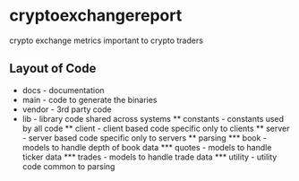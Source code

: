 # cryptoexchangereport
crypto exchange metrics important to crypto traders


## Layout of Code
* docs - documentation
* main - code to generate the binaries
* vendor - 3rd party code
* lib - library code shared across systems
** constants - constants used by all code
** client - client based code specific only to clients
** server - server based code specific only to servers
** parsing
*** book - models to handle depth of book data
*** quotes - models to handle ticker data
*** trades - models to handle trade data
*** utility - utility code common to parsing


